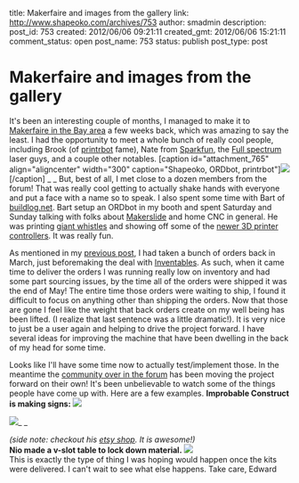 title: Makerfaire and images from the gallery
link: http://www.shapeoko.com/archives/753
author: smadmin
description: 
post_id: 753
created: 2012/06/06 09:21:11
created_gmt: 2012/06/06 15:21:11
comment_status: open
post_name: 753
status: publish
post_type: post

# Makerfaire and images from the gallery

It's been an interesting couple of months, I managed to make it to [Makerfaire in the Bay area](http://makerfaire.com/) a few weeks back, which was amazing to say the least. I had the opportunity to meet a whole bunch of really cool people, including Brook (of [printrbot](http://printrbot.com/) fame), Nate from [Sparkfun](http://www.sparkfun.com), the [Full spectrum](http://fslaser.com/) laser guys, and a couple other notables. [caption id="attachment_765" align="aligncenter" width="300" caption="Shapeoko, ORDbot, printrbot"]![](/wp-content/uploads/2012/06/photo-300x225.jpg)[/caption] _ _ But, best of all, I met close to a dozen members from the forum! That was really cool getting to actually shake hands with everyone and put a face with a name so to speak. I also spent some time with Bart of [buildlog.net](http://buildlog.net). Bart setup an ORDbot in my booth and spent Saturday and Sunday talking with folks about [Makerslide](http://www.makerslide.com) and home CNC in general. He was printing [giant whistles](http://staging.thingiverse.com/thing:2892) and showing off some of the [newer 3D printer controllers](http://www.sotadesign.ca/3d-printing-cnc.php). It was really fun. 

As mentioned in my [previous post](http://www.shapeoko.com/archives/739), I had taken a bunch of orders back in March, just beforemaking the deal with [Inventables](http://www.inventables.com). As such, when it came time to deliver the orders I was running really low on inventory and had some part sourcing issues, by the time all of the orders were shipped it was the end of May! The entire time those orders were waiting to ship, I found it difficult to focus on anything other than shipping the orders. Now that those are gone I feel like the weight that back orders create on my well being has been lifted. (I realize that last sentence was a little dramatic!). It is very nice to just be a user again and helping to drive the project forward. I have several ideas for improving the machine that have been dwelling in the back of my head for some time.

Looks like I'll have some time now to actually test/implement those. In the meantime the [community over in the forum](http://www.shapeoko.com/forum) has been moving the project forward on their own! It's been unbelievable to watch some of the things people have come up with. Here are a few examples. **Improbable Construct is making signs:** ![](http://www.shapeoko.com/wp-content/uploads/2012/06/ic_image11-224x300.jpg)

![](/wp-content/uploads/2012/06/ic_image21-224x300.jpg)_ _

  
_(side note: checkout his [etsy shop](http://www.etsy.com/shop/ImprobableConstruct). It is awesome!)_   
**Nio made a v-slot table to lock down material.** ![](/wp-content/uploads/2012/06/tableclampped-300x225.jpg)   
This is exactly the type of thing I was hoping would happen once the kits were delivered. I can't wait to see what else happens. Take care, Edward